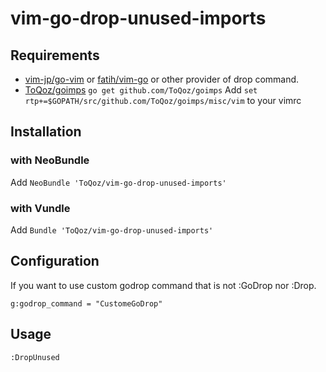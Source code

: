 # vim-go-drop-unused-imports

## Requirements

- [vim-jp/go-vim](http://github.com/vim-jp/go-vim) or [fatih/vim-go](http://github.com/fatih/vim-go) or other provider of drop command.
- [ToQoz/goimps](http://github.com/ToQoz/goimps)
	`go get github.com/ToQoz/goimps`
	Add `set rtp+=$GOPATH/src/github.com/ToQoz/goimps/misc/vim` to your vimrc

## Installation

### with NeoBundle

Add `NeoBundle 'ToQoz/vim-go-drop-unused-imports'`

### with Vundle

Add `Bundle 'ToQoz/vim-go-drop-unused-imports'`

## Configuration

If you want to use custom godrop command that is not :GoDrop nor :Drop.

```
g:godrop_command = "CustomeGoDrop"
```

## Usage

```
:DropUnused
```
